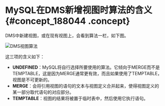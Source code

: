 # MySQL在DMS新增视图时算法的含义 {#concept_188044 .concept}

DMS中新建视图，或在现有视图上，会看到算法一栏，如下图。

![DMS视图算法](http://static-aliyun-doc.oss-cn-hangzhou.aliyuncs.com/assets/img/8412/155608753945289_zh-CN.png)

这三项的含义如下：

-   **UNDEFINED**：MySQL将自行选择所要使用的算法。它倾向于MERGE而不是TEMPTABLE，这是因为MERGE通常更有效，而且如果使用了TEMPTABLE，视图是不可更新的。
-   **MERGE**：会将引用视图的语句的文本与视图定义合并起来，使得视图定义的某一部分取代语句的对应部分。
-   **TEMPTABLE**：视图的结果将被置于临时表中，然后使用它执行语句。

